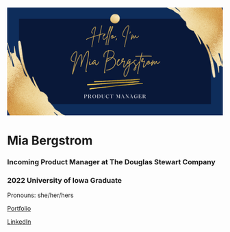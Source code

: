 ![](https://github.com/miabergstrom/miabergstrom/blob/main/GitHubBanner.png)
# Mia Bergstrom
### Incoming Product Manager at The Douglas Stewart Company
### 2022 University of Iowa Graduate
Pronouns: she/her/hers

[Portfolio](https://miabergstrom.com/)

[LinkedIn](https://www.linkedin.com/in/miabergstrom/)
